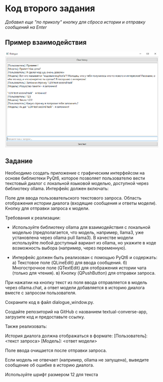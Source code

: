 # Код второго задания

*Добавил еще "по приколу" кнопку для сброса истории и отправку сообщений на Enter*

## Пример взаимодействия
![Пример взаимодействия](resources/example.png)

## Задание

Необходимо создать приложение с графическим интерфейсом на основе библиотеки PyQt6, которое позволяет пользователю вести текстовый диалог с локальной языковой моделью, доступной через библиотеку ollama. Интерфейс должен включать:

Поле для ввода пользовательского текстового запроса. Область отображения истории диалога (входящие сообщения и ответы модели). Кнопку для отправки запроса к модели.


Требования к реализации:

- Используйте библиотеку ollama для взаимодействия с локальной моделью (предполагается, что модель, например, llama3, уже установлена через ollama pull llama3). В качестве модели используйте любой доступный вариант из ollama, но укажите в коде возможность выбора (например, через переменную). 

- Интерфейс должен быть реализован с помощью PyQt6 и содержать: 
а) Текстовое поле (QLineEdit) для ввода сообщения. 
б) Многострочное поле (QTextEdit) для отображения истории чата (только для чтения). 
в) Кнопку (QPushButton) для отправки запроса. 

При нажатии на кнопку текст из поля ввода отправляется в модель через ollama.chat, а ответ модели добавляется в историю диалога вместе с запросом пользователя. 

Сохраните код в файл dialogue_window.py. 

Создайте репозиторий на GitHub с названием textual-converse-app, загрузите код и предоставьте ссылку.


Также реализовать:

История диалога должна отображаться в формате:
[Пользователь]: <текст запроса>
[Модель]: <ответ модели> 

Поле ввода очищается после отправки запроса. 

Если модель не отвечает (например, ollama не запущена), выведите сообщение об ошибке в историю диалога. 

Используйте шрифт размером 12 для текста 